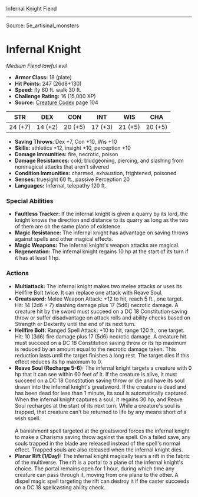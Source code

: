 <MonsterName/>Infernal Knight</MonsterName>
<CreatureType/>Fiend</CreatureType>



---

Source: 5e_artisinal_monsters

# Infernal Knight

*Medium* *Fiend* *lawful evil*

- **Armor Class:** 18 (plate)
- **Hit Points:** 247 (26d8+130)
- **Speed:** fly 60 ft. walk 30 ft.
- **Challenge Rating:** 16 (15,000 XP)
- **Source:** [Creature Codex](https://koboldpress.com/kpstore/product/creature-codex-for-5th-edition-dnd) page 104

| STR | DEX | CON | INT | WIS | CHA |
| --- | --- | --- | --- | --- | --- |
| 24 (+7) | 14 (+2) | 20 (+5) | 17 (+3) | 21 (+5) | 20 (+5) |

- **Saving Throws**: Dex +7, Con +10, Wis +10
- **Skills:** athletics +12, insight +10, perception +10
- **Damage Immunities:** fire, necrotic, poison
- **Damage Resistances:** cold; bludgeoning, piercing, and slashing from nonmagical attacks that aren't silvered
- **Condition Immunities:** charmed, exhaustion, frightened, poisoned
- **Senses:** truesight 60 ft., passive Perception 20
- **Languages:** Infernal, telepathy 120 ft.

### Special Abilities

- **Faultless Tracker:** If the infernal knight is given a quarry by its lord, the knight knows the direction and distance to its quarry as long as the two of them are on the same plane of existence.
- **Magic Resistance:** The infernal knight has advantage on saving throws against spells and other magical effects.
- **Magic Weapons:** The infernal knight's weapon attacks are magical.
- **Regeneration:** The infernal knight regains 10 hp at the start of its turn if it has at least 1 hp.

### Actions

- **Multiattack:** The infernal knight makes two melee attacks or uses its Hellfire Bolt twice. It can replace one attack with Reave Soul.
- **Greatsword:** Melee Weapon Attack: +12 to hit, reach 5 ft., one target. Hit: 14 (2d6 + 7) slashing damage plus 17 (5d6) necrotic damage. A creature hit by the sword must succeed on a DC 18 Constitution saving throw or suffer disadvantage on attack rolls and ability checks based on Strength or Dexterity until the end of its next turn.
- **Hellfire Bolt:** Ranged Spell Attack: +10 to hit, range 120 ft., one target. Hit: 10 (3d6) fire damage plus 17 (5d6) necrotic damage. A creature hit must succeed on a DC 18 Constitution saving throw or its hp maximum is reduced by an amount equal to the necrotic damage taken. This reduction lasts until the target finishes a long rest. The target dies if this effect reduces its hp maximum to 0.
- **Reave Soul (Recharge 5-6):** The infernal knight targets a creature with 0 hp that it can see within 60 feet of it. If the creature is alive, it must succeed on a DC 18 Constitution saving throw or die and have its soul drawn into the infernal knight's greatsword. If the creature is dead and has been dead for less than 1 minute, its soul is automatically captured. When the infernal knight captures a soul, it regains 30 hp, and Reave Soul recharges at the start of its next turn. While a creature's soul is trapped, that creature can't be returned to life by any means short of a wish spell.<br><br>A banishment spell targeted at the greatsword forces the infernal knight to make a Charisma saving throw against the spell. On a failed save, any souls trapped in the blade are released instead of the spell's normal effect. Trapped souls are also released when the infernal knight dies.
- **Planar Rift (1/Day):** The infernal knight magically tears a rift in the fabric of the multiverse. The rift is a portal to a plane of the infernal knight's choice. The portal remains open for 1 hour, during which time any creature can pass through it, moving from one plane to the other. A dispel magic spell targeting the rift can destroy it if the caster succeeds on a DC 18 spellcasting ability check.




